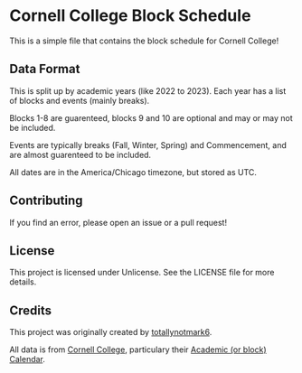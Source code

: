 # Cornell College Block Schedule

This is a simple file that contains the block schedule for Cornell College!

## Data Format

This is split up by academic years (like 2022 to 2023). Each year has a list of
blocks and events (mainly breaks).

Blocks 1-8 are guarenteed, blocks 9 and 10 are optional and may or may not be
included.

Events are typically breaks (Fall, Winter, Spring) and Commencement, and are
almost guarenteed to be included.

All dates are in the America/Chicago timezone, but stored as UTC.

## Contributing

If you find an error, please open an issue or a pull request!

## License

This project is licensed under Unlicense. See the LICENSE file for more details.

## Credits

This project was originally created by [totallynotmark6].

All data is from [Cornell College], particulary their
[Academic (or block) Calendar].

[totallynotmark6]: https://github.com/totallynotmark6
[Cornell College]: https://www.cornellcollege.edu/
[Academic (or block) Calendar]: https://www.cornellcollege.edu/registrar/calendars/index.shtml
